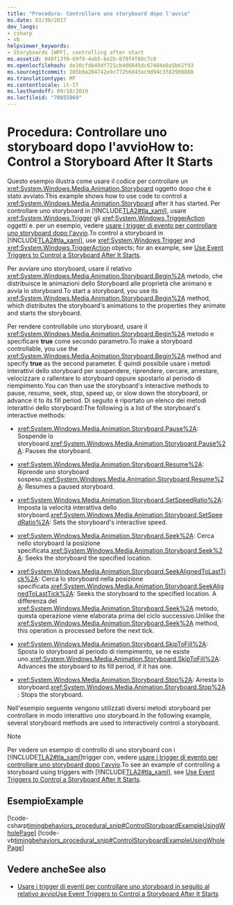```yaml
---
title: "Procedura: Controllare uno storyboard dopo l'avvio"
ms.date: 03/30/2017
dev_langs:
- csharp
- vb
helpviewer_keywords:
- Storyboards [WPF], controlling after start
ms.assetid: 040f13f0-69f9-4ab5-be2b-079f4f80c7c0
ms.openlocfilehash: de30cfdb49df721cb4d6845dc67464e8a5b61f93
ms.sourcegitcommit: 205b9a204742e9c77256d43ac9d94c3f82909808
ms.translationtype: MT
ms.contentlocale: it-IT
ms.lasthandoff: 09/10/2019
ms.locfileid: "70855869"
---
```

# <a name="how-to-control-a-storyboard-after-it-starts"></a><span data-ttu-id="64de6-102">Procedura: Controllare uno storyboard dopo l'avvio</span><span class="sxs-lookup"><span data-stu-id="64de6-102">How to: Control a Storyboard After It Starts</span></span>

<span data-ttu-id="64de6-103">Questo esempio illustra come usare il codice per controllare un <xref:System.Windows.Media.Animation.Storyboard> oggetto dopo che è stato avviato.</span><span class="sxs-lookup"><span data-stu-id="64de6-103">This example shows how to use code to control a <xref:System.Windows.Media.Animation.Storyboard> after it has started.</span></span> <span data-ttu-id="64de6-104">Per controllare uno storyboard in [!INCLUDE[TLA2#tla_xaml](../../../../includes/tla2sharptla-xaml-md.md)], usare <xref:System.Windows.Trigger> gli <xref:System.Windows.TriggerAction> oggetti e. per un esempio, vedere [usare i trigger di evento per controllare uno storyboard dopo l'avvio](how-to-use-event-triggers-to-control-a-storyboard-after-it-starts.md).</span><span class="sxs-lookup"><span data-stu-id="64de6-104">To control a storyboard in [!INCLUDE[TLA2#tla_xaml](../../../../includes/tla2sharptla-xaml-md.md)], use <xref:System.Windows.Trigger> and <xref:System.Windows.TriggerAction> objects; for an example, see [Use Event Triggers to Control a Storyboard After It Starts](how-to-use-event-triggers-to-control-a-storyboard-after-it-starts.md).</span></span>

<span data-ttu-id="64de6-105">Per avviare uno storyboard, usare il relativo <xref:System.Windows.Media.Animation.Storyboard.Begin%2A> metodo, che distribuisce le animazioni dello Storyboard alle proprietà che animano e avvia lo storyboard.</span><span class="sxs-lookup"><span data-stu-id="64de6-105">To start a storyboard, you use its <xref:System.Windows.Media.Animation.Storyboard.Begin%2A> method, which distributes the storyboard's animations to the properties they animate and starts the storyboard.</span></span>

<span data-ttu-id="64de6-106">Per rendere controllabile uno storyboard, usare il <xref:System.Windows.Media.Animation.Storyboard.Begin%2A> metodo e specificare **true** come secondo parametro.</span><span class="sxs-lookup"><span data-stu-id="64de6-106">To make a storyboard controllable, you use the <xref:System.Windows.Media.Animation.Storyboard.Begin%2A> method and specify **true** as the second parameter.</span></span> <span data-ttu-id="64de6-107">È quindi possibile usare i metodi interattivi dello storyboard per sospendere, riprendere, cercare, arrestare, velocizzare o rallentare lo storyboard oppure spostarlo al periodo di riempimento.</span><span class="sxs-lookup"><span data-stu-id="64de6-107">You can then use the storyboard's interactive methods to pause, resume, seek, stop, speed up, or slow down the storyboard, or advance it to its fill period.</span></span> <span data-ttu-id="64de6-108">Di seguito è riportato un elenco dei metodi interattivi dello storyboard:</span><span class="sxs-lookup"><span data-stu-id="64de6-108">The following is a list of the storyboard's interactive methods:</span></span>

- <span data-ttu-id="64de6-109"><xref:System.Windows.Media.Animation.Storyboard.Pause%2A>: Sospende lo storyboard.</span><span class="sxs-lookup"><span data-stu-id="64de6-109"><xref:System.Windows.Media.Animation.Storyboard.Pause%2A>: Pauses the storyboard.</span></span>

- <span data-ttu-id="64de6-110"><xref:System.Windows.Media.Animation.Storyboard.Resume%2A>: Riprende uno storyboard sospeso.</span><span class="sxs-lookup"><span data-stu-id="64de6-110"><xref:System.Windows.Media.Animation.Storyboard.Resume%2A>: Resumes a paused storyboard.</span></span>

- <span data-ttu-id="64de6-111"><xref:System.Windows.Media.Animation.Storyboard.SetSpeedRatio%2A>: Imposta la velocità interattiva dello storyboard.</span><span class="sxs-lookup"><span data-stu-id="64de6-111"><xref:System.Windows.Media.Animation.Storyboard.SetSpeedRatio%2A>: Sets the storyboard's interactive speed.</span></span>

- <span data-ttu-id="64de6-112"><xref:System.Windows.Media.Animation.Storyboard.Seek%2A>: Cerca nello storyboard la posizione specificata.</span><span class="sxs-lookup"><span data-stu-id="64de6-112"><xref:System.Windows.Media.Animation.Storyboard.Seek%2A>: Seeks the storyboard the specified location.</span></span>

- <span data-ttu-id="64de6-113"><xref:System.Windows.Media.Animation.Storyboard.SeekAlignedToLastTick%2A>: Cerca lo storyboard nella posizione specificata.</span><span class="sxs-lookup"><span data-stu-id="64de6-113"><xref:System.Windows.Media.Animation.Storyboard.SeekAlignedToLastTick%2A>: Seeks the storyboard to the specified location.</span></span> <span data-ttu-id="64de6-114">A differenza del <xref:System.Windows.Media.Animation.Storyboard.Seek%2A> metodo, questa operazione viene elaborata prima del ciclo successivo.</span><span class="sxs-lookup"><span data-stu-id="64de6-114">Unlike the <xref:System.Windows.Media.Animation.Storyboard.Seek%2A> method, this operation is processed before the next tick.</span></span>

- <span data-ttu-id="64de6-115"><xref:System.Windows.Media.Animation.Storyboard.SkipToFill%2A>: Sposta lo storyboard al periodo di riempimento, se ne esiste uno.</span><span class="sxs-lookup"><span data-stu-id="64de6-115"><xref:System.Windows.Media.Animation.Storyboard.SkipToFill%2A>: Advances the storyboard to its fill period, if it has one.</span></span>

- <span data-ttu-id="64de6-116"><xref:System.Windows.Media.Animation.Storyboard.Stop%2A>: Arresta lo storyboard.</span><span class="sxs-lookup"><span data-stu-id="64de6-116"><xref:System.Windows.Media.Animation.Storyboard.Stop%2A>: Stops the storyboard.</span></span>

<span data-ttu-id="64de6-117">Nell'esempio seguente vengono utilizzati diversi metodi storyboard per controllare in modo interattivo uno storyboard.</span><span class="sxs-lookup"><span data-stu-id="64de6-117">In the following example, several storyboard methods are used to interactively control a storyboard.</span></span>

> [!NOTE]
> <span data-ttu-id="64de6-118">Per vedere un esempio di controllo di uno storyboard con i [!INCLUDE[TLA2#tla_xaml](../../../../includes/tla2sharptla-xaml-md.md)]trigger con, vedere [usare i trigger di evento per controllare uno storyboard dopo l'avvio](how-to-use-event-triggers-to-control-a-storyboard-after-it-starts.md).</span><span class="sxs-lookup"><span data-stu-id="64de6-118">To see an example of controlling a storyboard using triggers with [!INCLUDE[TLA2#tla_xaml](../../../../includes/tla2sharptla-xaml-md.md)], see [Use Event Triggers to Control a Storyboard After It Starts](how-to-use-event-triggers-to-control-a-storyboard-after-it-starts.md).</span></span>

## <a name="example"></a><span data-ttu-id="64de6-119">Esempio</span><span class="sxs-lookup"><span data-stu-id="64de6-119">Example</span></span>

[!code-csharp[timingbehaviors_procedural_snip#ControlStoryboardExampleUsingWholePage](~/samples/snippets/csharp/VS_Snippets_Wpf/timingbehaviors_procedural_snip/CSharp/ControlStoryboardExample.cs#controlstoryboardexampleusingwholepage)]
[!code-vb[timingbehaviors_procedural_snip#ControlStoryboardExampleUsingWholePage](~/samples/snippets/visualbasic/VS_Snippets_Wpf/timingbehaviors_procedural_snip/visualbasic/controlstoryboardexample.vb#controlstoryboardexampleusingwholepage)]

## <a name="see-also"></a><span data-ttu-id="64de6-120">Vedere anche</span><span class="sxs-lookup"><span data-stu-id="64de6-120">See also</span></span>

- [<span data-ttu-id="64de6-121">Usare i trigger di eventi per controllare uno storyboard in seguito al relativo avvio</span><span class="sxs-lookup"><span data-stu-id="64de6-121">Use Event Triggers to Control a Storyboard After It Starts</span></span>](how-to-use-event-triggers-to-control-a-storyboard-after-it-starts.md)
